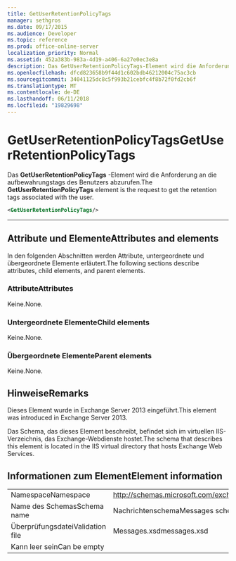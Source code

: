 ```yaml
---
title: GetUserRetentionPolicyTags
manager: sethgros
ms.date: 09/17/2015
ms.audience: Developer
ms.topic: reference
ms.prod: office-online-server
localization_priority: Normal
ms.assetid: 452a383b-983a-4d19-a406-6a27e0ec3e8a
description: Das GetUserRetentionPolicyTags-Element wird die Anforderung an die aufbewahrungstags des Benutzers abzurufen.
ms.openlocfilehash: dfcd823658b9f44d1c602bdb46212004c75ac3cb
ms.sourcegitcommit: 34041125dc8c5f993b21cebfc4f8b72f0fd2cb6f
ms.translationtype: MT
ms.contentlocale: de-DE
ms.lasthandoff: 06/11/2018
ms.locfileid: "19829698"
---
```

# <a name="getuserretentionpolicytags"></a><span data-ttu-id="0547d-103">GetUserRetentionPolicyTags</span><span class="sxs-lookup"><span data-stu-id="0547d-103">GetUserRetentionPolicyTags</span></span>

<span data-ttu-id="0547d-104">Das **GetUserRetentionPolicyTags** -Element wird die Anforderung an die aufbewahrungstags des Benutzers abzurufen.</span><span class="sxs-lookup"><span data-stu-id="0547d-104">The **GetUserRetentionPolicyTags** element is the request to get the retention tags associated with the user.</span></span> 
  
```XML
<GetUserRetentionPolicyTags/>

```

 ****
## <a name="attributes-and-elements"></a><span data-ttu-id="0547d-105">Attribute und Elemente</span><span class="sxs-lookup"><span data-stu-id="0547d-105">Attributes and elements</span></span>

<span data-ttu-id="0547d-106">In den folgenden Abschnitten werden Attribute, untergeordnete und übergeordnete Elemente erläutert.</span><span class="sxs-lookup"><span data-stu-id="0547d-106">The following sections describe attributes, child elements, and parent elements.</span></span>
  
### <a name="attributes"></a><span data-ttu-id="0547d-107">Attribute</span><span class="sxs-lookup"><span data-stu-id="0547d-107">Attributes</span></span>

<span data-ttu-id="0547d-108">Keine.</span><span class="sxs-lookup"><span data-stu-id="0547d-108">None.</span></span>
  
### <a name="child-elements"></a><span data-ttu-id="0547d-109">Untergeordnete Elemente</span><span class="sxs-lookup"><span data-stu-id="0547d-109">Child elements</span></span>

<span data-ttu-id="0547d-110">Keine.</span><span class="sxs-lookup"><span data-stu-id="0547d-110">None.</span></span>
  
### <a name="parent-elements"></a><span data-ttu-id="0547d-111">Übergeordnete Elemente</span><span class="sxs-lookup"><span data-stu-id="0547d-111">Parent elements</span></span>

<span data-ttu-id="0547d-112">Keine.</span><span class="sxs-lookup"><span data-stu-id="0547d-112">None.</span></span>
  
## <a name="remarks"></a><span data-ttu-id="0547d-113">Hinweise</span><span class="sxs-lookup"><span data-stu-id="0547d-113">Remarks</span></span>

<span data-ttu-id="0547d-114">Dieses Element wurde in Exchange Server 2013 eingeführt.</span><span class="sxs-lookup"><span data-stu-id="0547d-114">This element was introduced in Exchange Server 2013.</span></span>
  
<span data-ttu-id="0547d-115">Das Schema, das dieses Element beschreibt, befindet sich im virtuellen IIS-Verzeichnis, das Exchange-Webdienste hostet.</span><span class="sxs-lookup"><span data-stu-id="0547d-115">The schema that describes this element is located in the IIS virtual directory that hosts Exchange Web Services.</span></span>
  
## <a name="element-information"></a><span data-ttu-id="0547d-116">Informationen zum Element</span><span class="sxs-lookup"><span data-stu-id="0547d-116">Element information</span></span>

|||
|:-----|:-----|
|<span data-ttu-id="0547d-117">Namespace</span><span class="sxs-lookup"><span data-stu-id="0547d-117">Namespace</span></span>  <br/> |http://schemas.microsoft.com/exchange/services/2006/messages  <br/> |
|<span data-ttu-id="0547d-118">Name des Schemas</span><span class="sxs-lookup"><span data-stu-id="0547d-118">Schema name</span></span>  <br/> |<span data-ttu-id="0547d-119">Nachrichtenschema</span><span class="sxs-lookup"><span data-stu-id="0547d-119">Messages schema</span></span>  <br/> |
|<span data-ttu-id="0547d-120">Überprüfungsdatei</span><span class="sxs-lookup"><span data-stu-id="0547d-120">Validation file</span></span>  <br/> |<span data-ttu-id="0547d-121">Messages.xsd</span><span class="sxs-lookup"><span data-stu-id="0547d-121">messages.xsd</span></span>  <br/> |
|<span data-ttu-id="0547d-122">Kann leer sein</span><span class="sxs-lookup"><span data-stu-id="0547d-122">Can be empty</span></span>  <br/> ||
   

